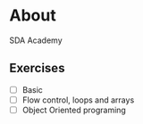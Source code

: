 # About

SDA Academy

## Exercises

- [ ] Basic
- [ ] Flow control, loops and arrays
- [ ] Object Oriented programing
